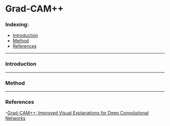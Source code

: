 # Grad-CAM++

### Indexing:
  - [Introduction](#Introduction)
  - [Method](#Method)
  - [References](#References)

---
### Introduction

---
### Method

---
### References
-[Grad-CAM++: Improved Visual Explanations for Deep Convolutional Networks](https://arxiv.org/pdf/1710.11063.pdf)
